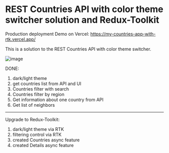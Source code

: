 # REST Countries API with color theme switcher solution and Redux-Toolkit

Production deployment Demo on Vercel: https://my-countries-app-with-rtk.vercel.app/

This is a solution to the REST Countries API with color theme switcher.

![image](https://user-images.githubusercontent.com/20660693/213400767-9c08d68f-e3d5-45d7-8595-93c942c0a39e.png)

DONE:
1) dark/light theme
2) get countries list from API and UI
3) Countries filter with search
4) Countries filter by region
5) Get information about one country from API
6) Get list of neighbors
-------------
Upgrade to Redux-Toolkit:
1) dark/light theme via RTK
2) filtering control via RTK
3) created Countries async feature
4) created Details async feature
